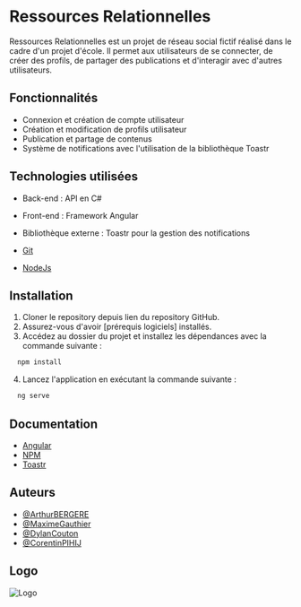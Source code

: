 # Ressources Relationnelles

Ressources Relationnelles est un projet de réseau social fictif réalisé dans le cadre d'un projet d'école. Il permet aux utilisateurs de se connecter, de créer des profils, de partager des publications et d'interagir avec d'autres utilisateurs.

## Fonctionnalités

- Connexion et création de compte utilisateur
- Création et modification de profils utilisateur
- Publication et partage de contenus
- Système de notifications avec l'utilisation de la bibliothèque Toastr

## Technologies utilisées

- Back-end : API en C#
- Front-end : Framework Angular
- Bibliothèque externe : Toastr pour la gestion des notifications

- [Git](https://git-scm.com/book/fr/v2/D%C3%A9marrage-rapide-Installation-de-Git)
- [NodeJs](https://nodejs.org/fr/download/)

## Installation

1. Cloner le repository depuis lien du repository GitHub.
2. Assurez-vous d'avoir [prérequis logiciels] installés.
3. Accédez au dossier du projet et installez les dépendances avec la commande suivante :

```bash
  npm install
```

4. Lancez l'application en exécutant la commande suivante :

```bash
  ng serve
```

## Documentation

- [Angular](https://angular.io/cli)
- [NPM](https://docs.npmjs.com/)
- [Toastr](https://ngx-toastr.vercel.app/)

## Auteurs

- [@ArthurBERGERE](https://www.linkedin.com/in/arthur-bergere-b26336205/)
- [@MaximeGauthier](https://www.linkedin.com/in/maxime-gauthier45/)
- [@DylanCouton](https://www.linkedin.com/in/dylan-couton-189571168/)
- [@CorentinPIHIJ](https://www.linkedin.com/in/corentin-pihij-1605621a4/)

## Logo

![Logo](https://zupimages.net/up/23/07/qq19.png)
